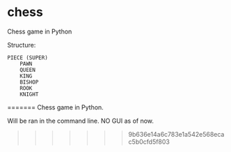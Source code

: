# chess
Chess game in Python


Structure:

    PIECE (SUPER)
        PAWN
        QUEEN
        KING
        BISHOP
        ROOK
        KNIGHT
=======
Chess game in Python.

Will be ran in the command line. NO GUI as of now.
>>>>>>> 9b636e14a6c783e1a542e568ecac5b0cfd5f803
